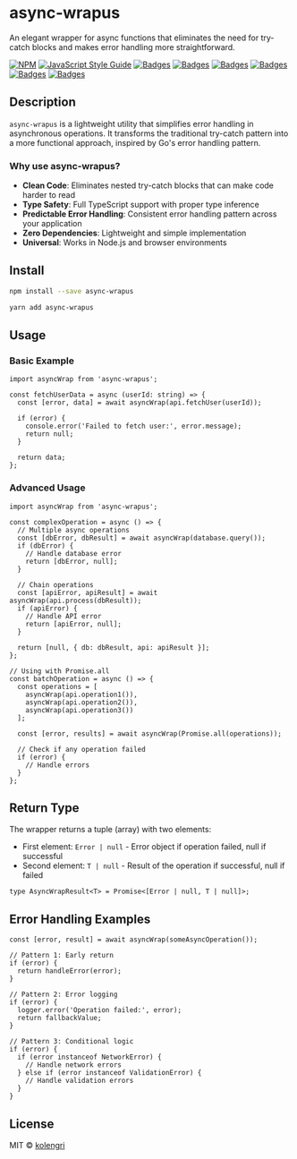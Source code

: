 # async-wrapus

An elegant wrapper for async functions that eliminates the need for try-catch blocks and makes error handling more straightforward.

[![NPM](https://img.shields.io/npm/v/async-wrapus.svg)](https://www.npmjs.com/package/async-wrapus)
[![JavaScript Style Guide](https://img.shields.io/badge/code_style-standard-brightgreen.svg)](https://standardjs.com)
[![Badges](https://badgen.net/npm/license/async-wrapus)](https://www.npmjs.com/package/async-wrapus)
[![Badges](https://badgen.net/npm/dependents/async-wrapus)](https://www.npmjs.com/package/async-wrapus)
[![Badges](https://badgen.net/npm/types/async-wrapus)](https://www.npmjs.com/package/async-wrapus)
[![Badges](https://badgen.net/github/issues/kolengri/async-wrapus)](https://www.npmjs.com/package/async-wrapus)
[![Badges](https://badgen.net/bundlephobia/min/async-wrapus)](https://bundlephobia.com/result?p=async-wrapus)
[![Badges](https://badgen.net/bundlephobia/minzip/async-wrapus)](https://bundlephobia.com/result?p=async-wrapus)

## Description

`async-wrapus` is a lightweight utility that simplifies error handling in asynchronous operations. It transforms the traditional try-catch pattern into a more functional approach, inspired by Go's error handling pattern.

### Why use async-wrapus?

- **Clean Code**: Eliminates nested try-catch blocks that can make code harder to read
- **Type Safety**: Full TypeScript support with proper type inference
- **Predictable Error Handling**: Consistent error handling pattern across your application
- **Zero Dependencies**: Lightweight and simple implementation
- **Universal**: Works in Node.js and browser environments

## Install

```bash
npm install --save async-wrapus
```

```bash
yarn add async-wrapus
```

## Usage

### Basic Example

```tsx
import asyncWrap from 'async-wrapus';

const fetchUserData = async (userId: string) => {
  const [error, data] = await asyncWrap(api.fetchUser(userId));
  
  if (error) {
    console.error('Failed to fetch user:', error.message);
    return null;
  }
  
  return data;
};
```

### Advanced Usage

```tsx
import asyncWrap from 'async-wrapus';

const complexOperation = async () => {
  // Multiple async operations
  const [dbError, dbResult] = await asyncWrap(database.query());
  if (dbError) {
    // Handle database error
    return [dbError, null];
  }

  // Chain operations
  const [apiError, apiResult] = await asyncWrap(api.process(dbResult));
  if (apiError) {
    // Handle API error
    return [apiError, null];
  }

  return [null, { db: dbResult, api: apiResult }];
};

// Using with Promise.all
const batchOperation = async () => {
  const operations = [
    asyncWrap(api.operation1()),
    asyncWrap(api.operation2()),
    asyncWrap(api.operation3())
  ];
  
  const [error, results] = await asyncWrap(Promise.all(operations));
  
  // Check if any operation failed
  if (error) {
    // Handle errors
  }
};
```

## Return Type

The wrapper returns a tuple (array) with two elements:
- First element: `Error | null` - Error object if operation failed, null if successful
- Second element: `T | null` - Result of the operation if successful, null if failed

```tsx
type AsyncWrapResult<T> = Promise<[Error | null, T | null]>;
```

## Error Handling Examples

```tsx
const [error, result] = await asyncWrap(someAsyncOperation());

// Pattern 1: Early return
if (error) {
  return handleError(error);
}

// Pattern 2: Error logging
if (error) {
  logger.error('Operation failed:', error);
  return fallbackValue;
}

// Pattern 3: Conditional logic
if (error) {
  if (error instanceof NetworkError) {
    // Handle network errors
  } else if (error instanceof ValidationError) {
    // Handle validation errors
  }
}
```

## License

MIT © [kolengri](https://github.com/kolengri)
